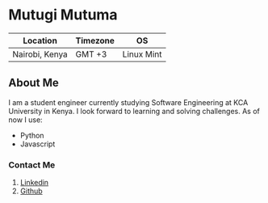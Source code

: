 # Mutugi Mutuma

| Location     |   Timezone   |   OS   |
| -----------  | -----------  | ------ |
| Nairobi, Kenya | GMT +3         | Linux Mint |

## About Me
I am a student engineer currently studying Software Engineering at KCA University in Kenya. I look forward to learning and solving challenges.
As of now I use:
* Python
* Javascript


### Contact Me
1. [Linkedin](https://www.linkedin.com/in/mutugi-mutuma/)
2. [Github](https://github.com/mutugiii)
